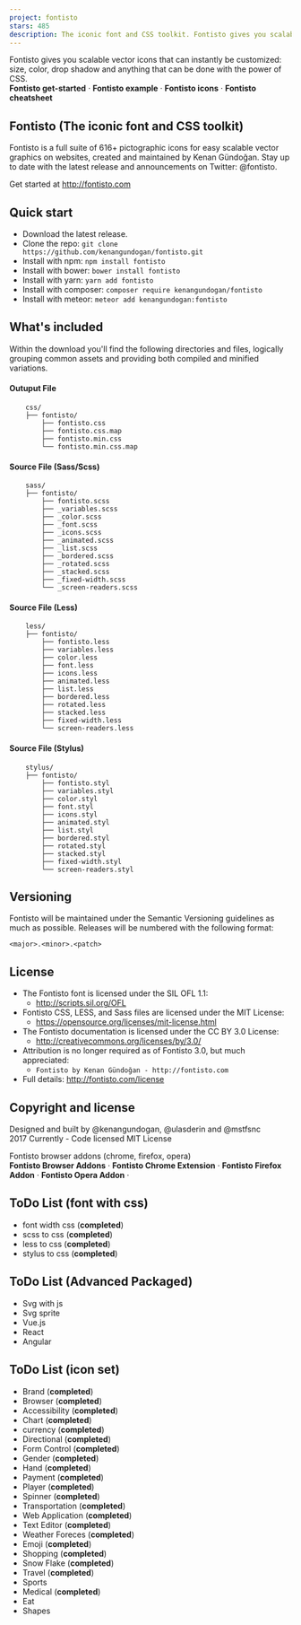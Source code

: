 ```yaml
---
project: fontisto
stars: 485
description: The iconic font and CSS toolkit. Fontisto gives you scalable vector icons that can instantly be customized: size, color, drop shadow and anything that can be done with the power of CSS.
---
```


Fontisto gives you scalable vector icons that can instantly be customized: size, color, drop shadow and anything that can be done with the power of CSS.  
**Fontisto get-started** · **Fontisto example** · **Fontisto icons** · **Fontisto cheatsheet**

Fontisto (The iconic font and CSS toolkit)
------------------------------------------

Fontisto is a full suite of 616+ pictographic icons for easy scalable vector graphics on websites, created and maintained by Kenan Gündoğan. Stay up to date with the latest release and announcements on Twitter: @fontisto.

Get started at http://fontisto.com

Quick start
-----------

-   Download the latest release.
-   Clone the repo: `git clone https://github.com/kenangundogan/fontisto.git`
-   Install with npm: `npm install fontisto`
-   Install with bower: `bower install fontisto`
-   Install with yarn: `yarn add fontisto`
-   Install with composer: `composer require kenangundogan/fontisto`
-   Install with meteor: `meteor add kenangundogan:fontisto`

What's included
---------------

Within the download you'll find the following directories and files, logically grouping common assets and providing both compiled and minified variations.

#### Outuput File

```
	css/
	├── fontisto/
		├── fontisto.css
		├── fontisto.css.map
		├── fontisto.min.css
		└── fontisto.min.css.map
```

#### Source File (Sass/Scss)

```
	sass/
	├── fontisto/
		├── fontisto.scss
		├── _variables.scss
		├── _color.scss
		├── _font.scss
		├── _icons.scss
		├── _animated.scss
		├── _list.scss 
		├── _bordered.scss
		├── _rotated.scss
		├── _stacked.scss
		├── _fixed-width.scss
		└── _screen-readers.scss
```

#### Source File (Less)

```
	less/
	├── fontisto/
		├── fontisto.less
		├── variables.less
		├── color.less
		├── font.less
		├── icons.less
		├── animated.less
		├── list.less 
		├── bordered.less
		├── rotated.less
		├── stacked.less
		├── fixed-width.less
		└── screen-readers.less
```

#### Source File (Stylus)

```
	stylus/
	├── fontisto/
		├── fontisto.styl
		├── variables.styl
		├── color.styl
		├── font.styl
		├── icons.styl
		├── animated.styl
		├── list.styl 
		├── bordered.styl
		├── rotated.styl
		├── stacked.styl
		├── fixed-width.styl
		└── screen-readers.styl
```

Versioning
----------

Fontisto will be maintained under the Semantic Versioning guidelines as much as possible. Releases will be numbered with the following format:

```
<major>.<minor>.<patch>
```

License
-------

-   The Fontisto font is licensed under the SIL OFL 1.1:
    -   http://scripts.sil.org/OFL
-   Fontisto CSS, LESS, and Sass files are licensed under the MIT License:
    -   https://opensource.org/licenses/mit-license.html
-   The Fontisto documentation is licensed under the CC BY 3.0 License:
    -   http://creativecommons.org/licenses/by/3.0/
-   Attribution is no longer required as of Fontisto 3.0, but much appreciated:
    -   `Fontisto by Kenan Gündoğan - http://fontisto.com`
-   Full details: http://fontisto.com/license

Copyright and license
---------------------

Designed and built by @kenangundogan, @ulasderin and @mstfsnc  
2017 Currently - Code licensed MIT License

Fontisto browser addons (chrome, firefox, opera)  
**Fontisto Browser Addons** · **Fontisto Chrome Extension** · **Fontisto Firefox Addon** · **Fontisto Opera Addon** ·

ToDo List (font with css)
-------------------------

-   font width css (**completed**)
-   scss to css (**completed**)
-   less to css (**completed**)
-   stylus to css (**completed**)

ToDo List (Advanced Packaged)
-----------------------------

-   Svg with js
-   Svg sprite
-   Vue.js
-   React
-   Angular

ToDo List (icon set)
--------------------

-   Brand (**completed**)
-   Browser (**completed**)
-   Accessibility (**completed**)
-   Chart (**completed**)
-   currency (**completed**)
-   Directional (**completed**)
-   Form Control (**completed**)
-   Gender (**completed**)
-   Hand (**completed**)
-   Payment (**completed**)
-   Player (**completed**)
-   Spinner (**completed**)
-   Transportation (**completed**)
-   Web Application (**completed**)
-   Text Editor (**completed**)
-   Weather Foreces (**completed**)
-   Emoji (**completed**)
-   Shopping (**completed**)
-   Snow Flake (**completed**)
-   Travel (**completed**)
-   Sports
-   Medical (**completed**)
-   Eat
-   Shapes
